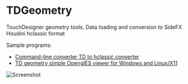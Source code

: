 # TDGeometry

TouchDesigner geometry tools.
Data loading and conversion to SideFX Houdini hclassic format

Sample programs:
* [Command-line converter TD to hclassic converter](https://github.com/glebnovodran/TDGeometry/tree/master/samples/tab2geo)
* [TD geometry simple OpenglES viewer for Windows and Linux/X11](https://github.com/glebnovodran/TDGeometry/tree/master/samples/TDGeoViewer)

![Screenshot](https://github.com/glebnovodran/TDGeometry/tree/master/samples/TDGeoViewer/tdgeoview.jpg)
